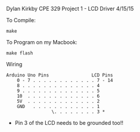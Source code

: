 Dylan Kirkby
CPE 329 Project 1 - LCD Driver
4/15/15

To Compile:

	make

To Program on my Macbook:

	make flash

Wiring

	Arduino Uno Pins				LCD Pins
		0 - 7 . . . . . . . . . . . . 7 - 14
		8 . . . . . . . . . . . . . . 4
		9 . . . . . . . . . . . . . . 5
		10  . . . . . . . . . . . . . 6
		5V  . . . . . . . . . . . . . 2
		GND   . . . . . . . . . . . . 1
					 \. . . . . . . . 3 *

* Pin 3 of the LCD needs to be grounded too!!
